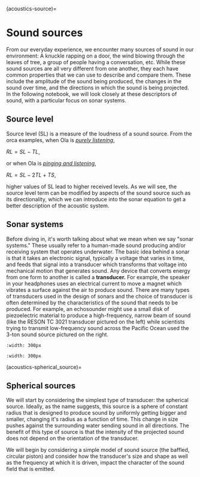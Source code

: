 (acoustics-source)=
# Sound sources

From our everyday experience, we encounter many sources of sound in our environment: A knuckle rapping on a door, the wind blowing through the leaves of tree, a group of people having a conversation, etc. While these sound sources are all very different from one another, they each have common properties that we can use to describe and compare them. These include the amplitude of the sound being produced, the changes in the sound over time, and the directions in which the sound is being projected. In the following notebook, we will look closely at these descriptors of sound, with a particular focus on sonar systems.

## Source level

Source level (SL) is a measure of the loudness of a sound source. From the orca examples, when Ola is [_purely listening_](acoustics-intro_orca_comms),

$RL = SL - TL,$

or when Ola is [_pinging and listening_]((acoustics-intro_orca_fish_echo)),

$RL = SL - 2TL + TS,$

higher values of SL lead to higher received levels. As we will see, the source level term can be modified by aspects of the sound source such as its directionality, which we can introduce into the sonar equation to get a better description of the acoustic system.

## Sonar systems

Before diving in, it's worth talking about what we mean when we say "sonar systems." These usually refer to a human-made sound producing and/or receiving system that operates underwater. The basic idea behind a sonar is that it takes an electronic signal, typically a voltage that varies in time, and feeds that signal into a transducer which transforms that voltage into mechanical motion that generates sound. Any device that converts energy from one form to another is called a **transducer.** For example, the speaker in your headphones uses an electrical current to move a magnet which vibrates a surface against the air to produce sound. There are many types of transducers used in the design of sonars and the choice of transducer is often determined by the characteristics of the sound that needs to be produced. For example, an echosounder might use a small disk of piezoelectric material to produce a high-frequency, narrow beam of sound (like the RESON TC 3021 transducer pictured on the left) while scientists trying to transmit low-frequency sound across the Pacific Ocean used the 3-ton sound source pictured on the right.

```{image} ../images/reson_TC3021.jpg
:width: 300px
```
```{image} ../images/KAUAI_source.png
:width: 300px
```
(acoustics-spherical_source)=
## Spherical sources

We will start by considering the simplest type of transducer: the spherical source. Ideally, as the name suggests, this source is a sphere of constant radius that is designed to produce sound by uniformly getting bigger and smaller, changing it's radius as a function of time. This change in size pushes against the surrounding water sending sound in all directions. The benefit of this type of source is that the intensity of the projected sound does not depend on the orientation of the transducer.  

We will begin by considering a simple model of sound source (the baffled, circular piston) and consider how the transducer's size and shape as well as the frequency at which it is driven, impact the character of the sound field that is emitted.
